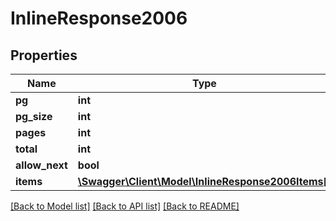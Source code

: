 # InlineResponse2006

## Properties
Name | Type | Description | Notes
------------ | ------------- | ------------- | -------------
**pg** | **int** |  | [optional] 
**pg_size** | **int** |  | [optional] 
**pages** | **int** |  | [optional] 
**total** | **int** |  | [optional] 
**allow_next** | **bool** |  | [optional] 
**items** | [**\Swagger\Client\Model\InlineResponse2006Items[]**](InlineResponse2006Items.md) |  | [optional] 

[[Back to Model list]](../README.md#documentation-for-models) [[Back to API list]](../README.md#documentation-for-api-endpoints) [[Back to README]](../README.md)


